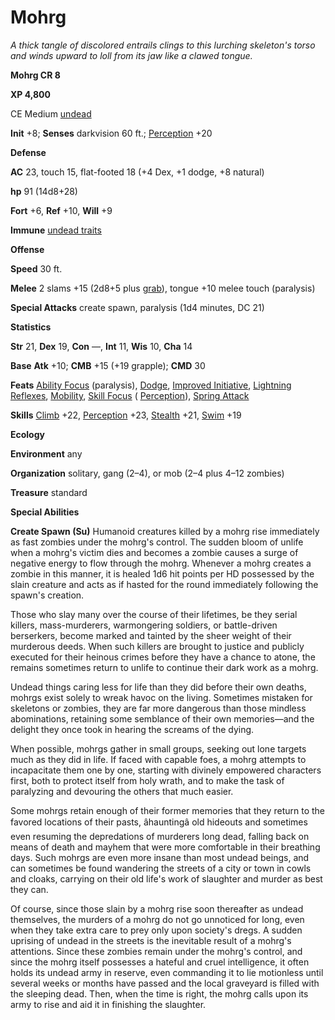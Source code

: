 # Mohrg

_A thick tangle of discolored entrails clings to this lurching skeleton's torso and winds upward to loll from its jaw like a clawed tongue._

**Mohrg CR 8**

**XP 4,800**

CE Medium [undead](creatureTypes.html#_undead)

**Init** +8; **Senses** darkvision 60 ft.; [Perception](../skills/perception.html#_perception) +20

**Defense**

**AC** 23, touch 15, flat-footed 18 (+4 Dex, +1 dodge, +8 natural)

**hp** 91 (14d8+28)

**Fort** +6, **Ref** +10, **Will** +9

**Immune** [undead traits](universalMonsterRules.html#_undead-traits)

**Offense**

**Speed** 30 ft.

**Melee** 2 slams +15 (2d8+5 plus [grab](universalMonsterRules.html#_grab)), tongue +10 melee touch (paralysis)

**Special Attacks** create spawn, paralysis (1d4 minutes, DC 21)

**Statistics**

**Str** 21, **Dex** 19, **Con** —, **Int** 11, **Wis** 10, **Cha** 14

**Base**  **Atk** +10; **CMB** +15 (+19 grapple); **CMD** 30

**Feats** [Ability Focus](monsterFeats.html#_ability-focus) (paralysis), [Dodge](../feats.html#_dodge), [Improved Initiative](../feats.html#_improved-initiative), [Lightning Reflexes](../feats.html#_lightning-reflexes), [Mobility](../feats.html#_mobility), [Skill Focus](../feats.html#_skill-focus) ( [Perception](../skills/perception.html#_perception)), [Spring Attack](../feats.html#_spring-attack)

**Skills** [Climb](../skills/climb.html#_climb) +22, [Perception](../skills/perception.html#_perception) +23, [Stealth](../skills/stealth.html#_stealth) +21, [Swim](../skills/swim.html#_swim) +19

**Ecology**

**Environment** any

**Organization** solitary, gang (2–4), or mob (2–4 plus 4–12 zombies)

**Treasure** standard

**Special Abilities**

**Create Spawn (Su)** Humanoid creatures killed by a mohrg rise immediately as fast zombies under the mohrg's control. The sudden bloom of unlife when a mohrg's victim dies and becomes a zombie causes a surge of negative energy to flow through the mohrg. Whenever a mohrg creates a zombie in this manner, it is healed 1d6 hit points per HD possessed by the slain creature and acts as if hasted for the round immediately following the spawn's creation.

Those who slay many over the course of their lifetimes, be they serial killers, mass-murderers, warmongering soldiers, or battle-driven berserkers, become marked and tainted by the sheer weight of their murderous deeds. When such killers are brought to justice and publicly executed for their heinous crimes before they have a chance to atone, the remains sometimes return to unlife to continue their dark work as a mohrg.

Undead things caring less for life than they did before their own deaths, mohrgs exist solely to wreak havoc on the living. Sometimes mistaken for skeletons or zombies, they are far more dangerous than those mindless abominations, retaining some semblance of their own memories—and the delight they once took in hearing the screams of the dying.

When possible, mohrgs gather in small groups, seeking out lone targets much as they did in life. If faced with capable foes, a mohrg attempts to incapacitate them one by one, starting with divinely empowered characters first, both to protect itself from holy wrath, and to make the task of paralyzing and devouring the others that much easier.

Some mohrgs retain enough of their former memories that they return to the favored locations of their pasts, âhauntingâ old hideouts and sometimes even resuming the depredations of murderers long dead, falling back on means of death and mayhem that were more comfortable in their breathing days. Such mohrgs are even more insane than most undead beings, and can sometimes be found wandering the streets of a city or town in cowls and cloaks, carrying on their old life's work of slaughter and murder as best they can.

Of course, since those slain by a mohrg rise soon thereafter as undead themselves, the murders of a mohrg do not go unnoticed for long, even when they take extra care to prey only upon society's dregs. A sudden uprising of undead in the streets is the inevitable result of a mohrg's attentions. Since these zombies remain under the mohrg's control, and since the mohrg itself possesses a hateful and cruel intelligence, it often holds its undead army in reserve, even commanding it to lie motionless until several weeks or months have passed and the local graveyard is filled with the sleeping dead. Then, when the time is right, the mohrg calls upon its army to rise and aid it in finishing the slaughter.

